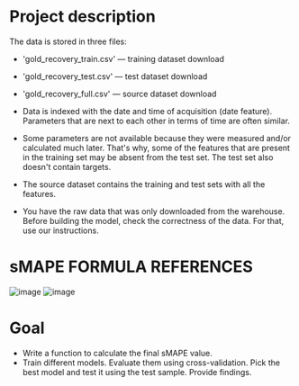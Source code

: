 # Project description
The data is stored in three files:
- 'gold_recovery_train.csv' — training dataset download
- 'gold_recovery_test.csv' — test dataset download
- 'gold_recovery_full.csv' — source dataset download

- Data is indexed with the date and time of acquisition (date feature). Parameters that are next to each other in terms of time are often similar.
- Some parameters are not available because they were measured and/or calculated much later. That's why, some of the features that are present in the training set may be absent from the test set. The test set also doesn't contain targets.
- The source dataset contains the training and test sets with all the features.
- You have the raw data that was only downloaded from the warehouse. Before building the model, check the correctness of the data. For that, use our instructions.

# sMAPE FORMULA REFERENCES
![image](https://user-images.githubusercontent.com/110855552/206306252-4039fb47-8e37-4744-874b-d8edb4897aa1.png)
![image](https://user-images.githubusercontent.com/110855552/206306285-a8e6a5e9-6c63-49a7-b1c4-a423634168c6.png)

# Goal 
- Write a function to calculate the final sMAPE value.
- Train different models. Evaluate them using cross-validation. Pick the best model and test it using the test sample. Provide findings.
